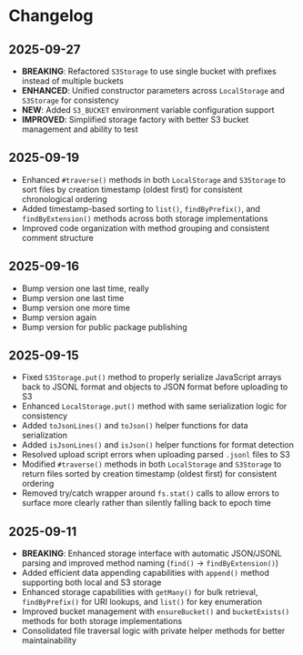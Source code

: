 # Changelog

## 2025-09-27

- **BREAKING**: Refactored `S3Storage` to use single bucket with prefixes
  instead of multiple buckets
- **ENHANCED**: Unified constructor parameters across `LocalStorage` and
  `S3Storage` for consistency
- **NEW**: Added `S3_BUCKET` environment variable configuration support
- **IMPROVED**: Simplified storage factory with better S3 bucket management and
  ability to test

## 2025-09-19

- Enhanced `#traverse()` methods in both `LocalStorage` and `S3Storage` to sort
  files by creation timestamp (oldest first) for consistent chronological
  ordering
- Added timestamp-based sorting to `list()`, `findByPrefix()`, and
  `findByExtension()` methods across both storage implementations
- Improved code organization with method grouping and consistent comment
  structure

## 2025-09-16

- Bump version one last time, really
- Bump version one last time
- Bump version one more time
- Bump version again
- Bump version for public package publishing

## 2025-09-15

- Fixed `S3Storage.put()` method to properly serialize JavaScript arrays back to
  JSONL format and objects to JSON format before uploading to S3
- Enhanced `LocalStorage.put()` method with same serialization logic for
  consistency
- Added `toJsonLines()` and `toJson()` helper functions for data serialization
- Added `isJsonLines()` and `isJson()` helper functions for format detection
- Resolved upload script errors when uploading parsed `.jsonl` files to S3
- Modified `#traverse()` methods in both `LocalStorage` and `S3Storage` to
  return files sorted by creation timestamp (oldest first) for consistent
  ordering
- Removed try/catch wrapper around `fs.stat()` calls to allow errors to surface
  more clearly rather than silently falling back to epoch time

## 2025-09-11

- **BREAKING**: Enhanced storage interface with automatic JSON/JSONL parsing and
  improved method naming (`find()` → `findByExtension()`)
- Added efficient data appending capabilities with `append()` method supporting
  both local and S3 storage
- Enhanced storage capabilities with `getMany()` for bulk retrieval,
  `findByPrefix()` for URI lookups, and `list()` for key enumeration
- Improved bucket management with `ensureBucket()` and `bucketExists()` methods
  for both storage implementations
- Consolidated file traversal logic with private helper methods for better
  maintainability
